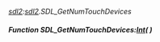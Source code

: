 _[sdl2](../../modules/sdl2/sdl2-module.md):[sdl2](../../modules/sdl2/sdl2-module.md).SDL\_GetNumTouchDevices_
##### Function SDL\_GetNumTouchDevices:[Int](../../modules/wonkey/wonkey-types-int.md)(  )

